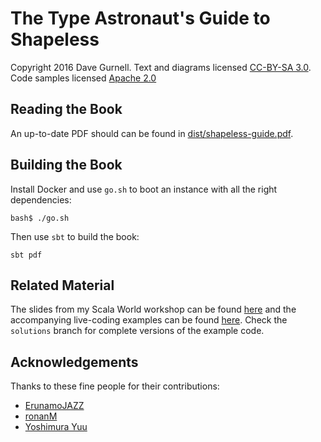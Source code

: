 # The Type Astronaut's Guide to Shapeless

Copyright 2016 Dave Gurnell.
Text and diagrams licensed [CC-BY-SA 3.0][text-license].
Code samples licensed [Apache 2.0][code-license]

## Reading the Book

An up-to-date PDF should can be found in [dist/shapeless-guide.pdf][pdf].

## Building the Book

Install Docker and use `go.sh` to boot an instance
with all the right dependencies:

~~~
bash$ ./go.sh
~~~

Then use `sbt` to build the book:

~~~
sbt pdf
~~~

## Related Material

The slides from my Scala World workshop can be found [here][slides]
and the accompanying live-coding examples can be found [here][code].
Check the `solutions` branch for complete versions of the example code.

## Acknowledgements

Thanks to these fine people for their contributions:

- [ErunamoJAZZ](https://github.com/ErunamoJAZZ)
- [ronanM](https://github.com/ronanM)
- [Yoshimura Yuu](https://github.com/y-yu)

[text-license]: https://creativecommons.org/licenses/by-sa/3.0/
[code-license]: http://www.apache.org/licenses/LICENSE-2.0
[shapeless]: https://github.com/milessabin/shapeless
[pdf]: https://github.com/davegurnell/shapeless-guide/blob/develop/dist/shapeless-guide.pdf
[slides]: https://github.com/davegurnell/shapeless-guide-slides
[code]: https://github.com/davegurnell/shapeless-guide-code
